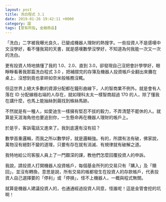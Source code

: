 ```yaml
---
layout: post
title: 洗白程式 3.1
date: 2019-01-26 19:42:11 +0000
category: 謅
tags: [意有所指, 金融商品]
---
```


「洗白」二字被我曝光良久，已變成機器人理財的熱搜字。一些投資人不是感嘆中文沒學好，看不懂我寫的天書，就是感嘆數學沒學好，不知道為何我能一次又一次的洗白。

<!--more-->
更有投資人特地搞懂了我的 1.0、2.0、直到 3.0，卻發現自己沒把會計學學好，眼睜睜看著我那篇洗白程式 3.0 ，把補摺完的存簿及機器人投資帳戶全翻出來攤在桌上，沒想到竟也拿碎如奈米般帳務沒輒。

但這世界上絕大多數的資源分配都在鐘形曲線下，人的智商業不例外。就是會有人落在 ID 分配線極右端的人存在，就如理科太太一樣智商超過 170 的人，除了懂我在講什麼，也馬上能抽絲剝繭找到蛛絲馬跡。

不然就是有一種人，如愛迪生一樣擁有堅忍不拔的毅力，不弄清楚不罷休的人。就算是天涯海角他也要追到你，一生懸命再在機器人理財的帳戶上。

於是乎，客訴電話又進來了。我到底還有沒有招？

數學首重邏輯，而我之所以數學好，就是邏輯強。有的，所謂有法有破，佛家說，萬物沒有絕對不變的道理，只要有存在就有消滅、有規律就有破解之道。

我特地給公司客服人員上了一門艱深的課，教他們怎麼回覆投資人的申訴。

我說，請投資人打開機器人投資帳戶，每個基金所列的交易只有「購入」及「贖回」，並沒有轉換，意思是說，所有交易的帳都發生在投資人的存款帳戶，代表投資人自己選擇要的「停利」或「停損」，怪不上機器人，一概與程式無關。

就算是機器人建議投資人的，也通通經過投資人同意，怪誰呢！這是金管會挖的坑啊！
